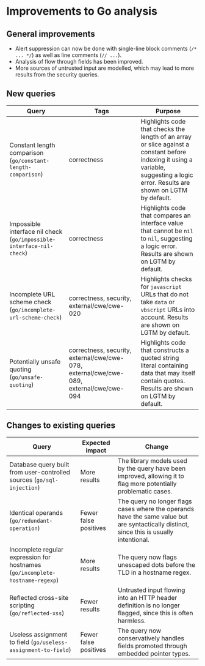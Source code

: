 # Improvements to Go analysis

## General improvements

* Alert suppression can now be done with single-line block comments (`/* ... */`) as well as line comments (`// ...`).
* Analysis of flow through fields has been improved.
* More sources of untrusted input are modelled, which may lead to more results from the security queries.

## New queries

| **Query**                                                                 | **Tags**                                                                   | **Purpose**                                                                                                                                            |
|---------------------------------------------------------------------------|----------------------------------------------------------------------------|--------------------------------------------------------------------------------------------------------------------------------------------------------|
| Constant length comparison (`go/constant-length-comparison`)     | correctness | Highlights code that checks the length of an array or slice against a constant before indexing it using a variable, suggesting a logic error. Results are shown on LGTM by default. |
| Impossible interface nil check (`go/impossible-interface-nil-check`) | correctness | Highlights code that compares an interface value that cannot be `nil` to `nil`, suggesting a logic error. Results are shown on LGTM by default. |
| Incomplete URL scheme check (`go/incomplete-url-scheme-check`) | correctness, security, external/cwe/cwe-020 | Highlights checks for `javascript` URLs that do not take `data` or `vbscript` URLs into account. Results are shown on LGTM by default. |
| Potentially unsafe quoting (`go/unsafe-quoting`) | correctness, security, external/cwe/cwe-078, external/cwe/cwe-089, external/cwe/cwe-094 | Highlights code that constructs a quoted string literal containing data that may itself contain quotes. Results are shown on LGTM by default. |

## Changes to existing queries

| **Query**                                           | **Expected impact**          | **Change**                                                |
|-----------------------------------------------------|------------------------------|-----------------------------------------------------------|
| Database query built from user-controlled sources (`go/sql-injection`) | More results | The library models used by the query have been improved, allowing it to flag more potentially problematic cases. |
| Identical operands (`go/redundant-operation`) | Fewer false positives | The query no longer flags cases where the operands have the same value but are syntactically distinct, since this is usually intentional. |
| Incomplete regular expression for hostnames (`go/incomplete-hostname-regexp`) | More results | The query now flags unescaped dots before the TLD in a hostname regex. |
| Reflected cross-site scripting (`go/reflected-xss`) | Fewer results | Untrusted input flowing into an HTTP header definition is no longer flagged, since this is often harmless. |
| Useless assignment to field (`go/useless-assignment-to-field`) | Fewer false positives | The query now conservatively handles fields promoted through embedded pointer types. |
